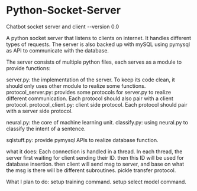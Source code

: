 # Python-Socket-Server
Chatbot socket server and client --version 0.0

A python socket server that listens to clients on internet. It handles different types of requests.
The server is also backed up with mySQL using pymysql as API to communicate with the database.

The server consists of multiple python files, each serves as a module to provide functions:

server.py: the implementation of the server. To keep its code clean, it should only uses other module to realize some functions.
protocol_server.py: provides some protocols for server.py to realize different communication. Each protocol should also pair with a client protocol.
protocol_client.py: client side protocol. Each protocol should pair with a server side protocol.

neural.py: the core of machine learning unit.
classify.py: using neural.py to classify the intent of a sentence.

sqlstuff.py: provide pymysql APIs to realize database function.


what it does:
Each connection is handled in a thread.
In each thread, the server first waiting for client sending their ID. then this ID will be used for database insertion.
then client will send msg to server, and base on what the msg is there will be different subroutines.
pickle transfer protocol.


What I plan to do:
setup training command.
setup select model command.
